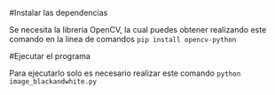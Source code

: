 #Instalar las dependencias

Se necesita la libreria OpenCV, la cual puedes obtener realizando este comando en la linea de comandos `pip install opencv-python`

#Ejecutar el programa

Para ejecutarlo solo es necesario realizar este comando `python image_blackandwhite.py`
